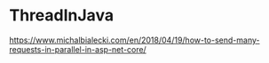 # ThreadInJava

https://www.michalbialecki.com/en/2018/04/19/how-to-send-many-requests-in-parallel-in-asp-net-core/

